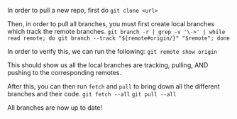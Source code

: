 In order to pull a new repo, first do `git clone <url>`

Then, in order to pull all branches, you must first create local branches which track the remote branches. 
`git branch -r | grep -v '\->' | while read remote; do git branch --track "${remote#origin/}" "$remote"; done`

In order to verify this, we can run the following:
`git remote show origin`

This should show us all the local branches are tracking, pulling, AND pushing to the corresponding remotes.

After this, you can then run `fetch` and `pull` to bring down all the different branches and their code.
`git fetch --all`
`git pull --all`

All branches are now up to date!
